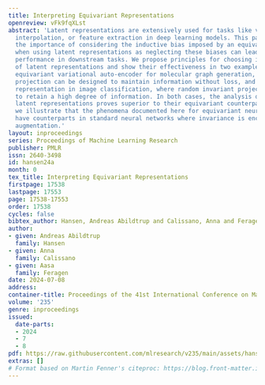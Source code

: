 ```yaml
---
title: Interpreting Equivariant Representations
openreview: vFk9fqXLst
abstract: 'Latent representations are extensively used for tasks like visualization,
  interpolation, or feature extraction in deep learning models. This paper demonstrates
  the importance of considering the inductive bias imposed by an equivariant model
  when using latent representations as neglecting these biases can lead to decreased
  performance in downstream tasks. We propose principles for choosing invariant projections
  of latent representations and show their effectiveness in two examples: A permutation
  equivariant variational auto-encoder for molecular graph generation, where an invariant
  projection can be designed to maintain information without loss, and for a rotation-equivariant
  representation in image classification, where random invariant projections proves
  to retain a high degree of information. In both cases, the analysis of invariant
  latent representations proves superior to their equivariant counterparts. Finally,
  we illustrate that the phenomena documented here for equivariant neural networks
  have counterparts in standard neural networks where invariance is encouraged via
  augmentation.'
layout: inproceedings
series: Proceedings of Machine Learning Research
publisher: PMLR
issn: 2640-3498
id: hansen24a
month: 0
tex_title: Interpreting Equivariant Representations
firstpage: 17538
lastpage: 17553
page: 17538-17553
order: 17538
cycles: false
bibtex_author: Hansen, Andreas Abildtrup and Calissano, Anna and Feragen, Aasa
author:
- given: Andreas Abildtrup
  family: Hansen
- given: Anna
  family: Calissano
- given: Aasa
  family: Feragen
date: 2024-07-08
address:
container-title: Proceedings of the 41st International Conference on Machine Learning
volume: '235'
genre: inproceedings
issued:
  date-parts:
  - 2024
  - 7
  - 8
pdf: https://raw.githubusercontent.com/mlresearch/v235/main/assets/hansen24a/hansen24a.pdf
extras: []
# Format based on Martin Fenner's citeproc: https://blog.front-matter.io/posts/citeproc-yaml-for-bibliographies/
---
```

